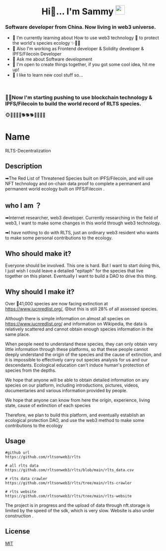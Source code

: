 <h1 align="center"> Hi👋...  I'm Sammy <img src="https://emojis.slackmojis.com/emojis/images/1563480763/5999/meow_party.gif?1563480763" width="30px"> </h1>

###  Software developer from China. Now living in web3 universe.
- 🌟 I’m currently learning about How to use web3 technology  🦄 to protect the world's species ecology ✨🐱‍🏍
- 🍭 Also I'm working as Frontend developer & Solidity developer & IPFS/Filecoin Developer
- 💬 Ask me about Software development 
- 👀 I'm open to create things together, if you got some cool idea, hit me up!
- 🚀 I like to learn new cool stuff so...
<br />

###  💖💯Now I'm starting  pushing to use blockchain technology & IPFS/Filecoin to build the world record of RLTS species.
🐵🐒🦍🦧🐶🐕🐕🐕🦙🐘🦒🐋


# Name
RLTS-Decentralization

## Description

➡The Red List of Threatened Species built on IPFS/Filecoin, and will use NFT technology and on-chain data proof to complete a permanent and permanent world ecology built on IPFS/Filecoin .

## who I am ？
➡Internet researcher, web3 developer. Currently researching in the field of web3, I want to make some changes in this world through web3 technology.

➡I have nothing to do with RLTS, just an ordinary web3 resident who wants to make some personal contributions to the ecology.

## Who should make it?

Everyone should be involved. This one is hard.
But I want to start doing this, I just wish I could leave a detailed "epitaph" for the species that live together on this planet.
Eventually I want to build a DAO to drive this thing.

## Why should I make it?
Over 🤕41,000 species are now facing extinction at https://www.iucnredlist.org/, 😟but this is still 28% of all assessed species.

Although there is simple information on almost all species on  https://www.iucnredlist.org/ and information on Wikipedia, the data is relatively scattered and cannot obtain enough species information in the same place.

When people need to understand these species, they can only obtain very little information through these platforms, so that these people cannot deeply understand the origin of the species and the cause of extinction, and it is impossible to effectively carry out species analysis for us and our descendants. Ecological education can't induce human's protection of species from the depths.

We hope that anyone will be able to obtain detailed information on any species on our platform, including introductions, pictures, videos, documentaries and various information provided by people.

We hope that anyone can know from here the origin, experience, living state, cause of extinction  of each species

Therefore, we plan to build this platform, and eventually establish an ecological protection DAO, and use the web3 method to make some contributions to the ecology




## Usage

```
#github url 
https://github.com/rltsonweb3/rlts

# all rlts data
https://github.com/rltsonweb3/rlts/blob/main/rlts_data.csv

# rlts data crawler
https://github.com/rltsonweb3/rlts/tree/main/rlts-crawler

# rlts website
https://github.com/rltsonweb3/rlts/tree/main/rlts-website
```
The project is in progress and the upload of data through nft.storage is limited by the speed of the sdk, which is very slow. Website is also under construction .
## License
[MIT](https://choosealicense.com/licenses/mit/)
